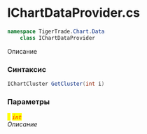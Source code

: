 
# IChartDataProvider.cs
```csharp
namespace TigerTrade.Chart.Data  
    class IChartDataProvider
```

Описание

### Синтаксис
```csharp
IChartCluster GetCluster(int i)
```

### Параметры  
<mark style="color:yellow;">`i`</mark> <mark style="color:red;">*`int`*</mark>  
 *Описание*  
  

                    
                    